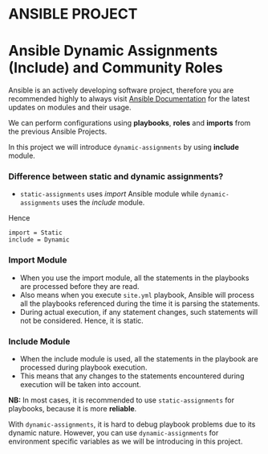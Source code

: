 # ANSIBLE PROJECT
# Ansible Dynamic Assignments (Include) and Community Roles
Ansible is an actively developing software project, therefore you are recommended highly to always visit [Ansible Documentation](https://docs.ansible.com/) for the latest updates on modules and their usage.

We can perform configurations using **playbooks**, **roles** and **imports** from the previous Ansible Projects. 

In this project we will introduce `dynamic-assignments` by using **include** module.

### Difference between static and dynamic assignments?
- `static-assignments` uses _import_ Ansible module while `dynamic-assignments` uses the _include_ module.

Hence

    import = Static
    include = Dynamic
### Import Module
- When you use the import module, all the statements in the playbooks are processed before they are read.
- Also means when you execute `site.yml` playbook, Ansible will process all the playbooks referenced during the time it is parsing the statements.
- During actual execution, if any statement changes, such statements will not be considered. Hence, it is static.

### Include Module
- When the include module is used, all the statements in the playbook are processed during playbook execution.
- This means that any changes to the statements encountered during execution will be taken into account.

**NB:** In most cases, it is recommended to use `static-assignments` for playbooks, because it is more **reliable**. 

With `dynamic-assignments`, it is hard to debug playbook problems due to its dynamic nature. However, you can use `dynamic-assignments` for environment specific variables as we will be introducing in this project.
